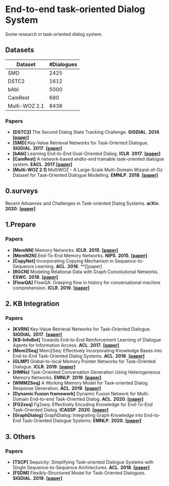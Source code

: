 # End-to-end task-oriented Dialog System

Some research in task-oriented dialog system.

## Datasets

| Dataset       | #Dialogues |
| ------------- | ---------- |
| SMD           | 2425       |
| DSTC2         | 1612       |
| bAbI          | 5000       |
| CamRest       | 680        |
| Multi-WOZ 2.1 | 8438       |

### Papers

- **[DSTC2]** The Second Dialog State Tracking Challenge. **SIGDIAL**. **2014**. **[[paper]](https://www.aclweb.org/anthology/W14-4337.pdf)**
- **[SMD]** Key-Value Retrieval Networks for Task-Oriented Dialogue. **SIGDIAL**. **2017**. **[[paper\]](https://arxiv.org/abs/1705.05414)**
- **[bAbI]** Learning End-to-End Goal-Oriented Dialog. **ICLR**. **2017**. **[[paper]](https://arxiv.org/abs/1605.07683)** 
- **[CamRest]** A network-based endto-end trainable task-oriented dialogue system. **EACL**. **2017**.**[[paper]](https://arxiv.org/abs/1604.04562)**
- **[Multi-WOZ 2.1]** MultiWOZ - A Large-Scale Multi-Domain Wizard-of-Oz Dataset for Task-Oriented Dialogue Modelling. **EMNLP**. **2018**. **[[paper]](https://www.aclweb.org/anthology/D18-1547.pdf)**



## 0.surveys

Recent Advances and Challenges in Task-oriented Dialog Systems. **arXiv**. **2020**. **[[paper]](https://arxiv.org/pdf/2003.07490.pdf)**



## 1.Prepare

### Papers

- **[MemNN]** Memory Networks. **ICLR.** **2015.** **[[paper]](https://arxiv.org/pdf/1410.3916.pdf)**
- **[MemN2N]** End-To-End Memory Networks. **NIPS**. **2015**. **[[paper]](http://papers.nips.cc/paper/5846-end-to-end-memory-networks.pdf)**
- **[CopyNet]** Incorporating Copying Mechanism in Sequence-to-Sequence Learning. **ACL**. **2016**. **[[paper\]
- **[RGCN]** Modeling Relational Data with Graph Convolutional Networks. **ESWC**. **2018**. **[[paper]](https://arxiv.org/abs/1703.06103)**
- **[FlowQA]** FlowQA: Grasping flow in history for conversational machine comprehension. **ICLR**. **2019**. **[[paper]](https://arxiv.org/abs/1810.06683)**



## 2. KB Integration

### Papers

- **[KVRN]** Key-Value Retrieval Networks for Task-Oriented Dialogue. **SIGDIAL**. **2017**. **[[paper\]](https://arxiv.org/abs/1705.05414)**
- **[KB-InfoBot]** Towards End-to-End Reinforcement Learning of Dialogue Agents for Information Access. **ACL**. **2017**. **[[paper]](https://arxiv.org/abs/1609.00777)**
- **[Mem2Seq]** Mem2Seq: Effectively Incorporating Knowledge Bases into End-to-End Task-Oriented Dialog Systems. **ACL**. **2018**. **[[paper\]](https://arxiv.org/abs/1804.08217)**
- **[GLMP]** Global-to-local Memory Pointer Networks for Task-Oriented Dialogue. **ICLR**. **2019**. **[[paper\]](https://arxiv.org/abs/1901.04713)**
- **[HMNs]** Task-Oriented Conversation Generation Using Heterogeneous Memory Networks. **EMNLP**. **2019**. **[[paper\]](https://arxiv.org/abs/1909.11287)**
- **[WMM2Seq]** A Working Memory Model for Task-oriented Dialog Response Generation. **ACL**. **2019**. **[[paper\]](https://www.aclweb.org/anthology/P19-1258.pdf)**
- **[Dynamic Fusion framework]** Dynamic Fusion Network for Multi-Domain End-to-end Task-Oriented Dialog. **ACL**. **2020**. **[[paper]](https://arxiv.org/abs/2004.11019)**
- **[FG2seq]** Fg2seq: Effectively Encoding Knowledge for End-To-End Task-Oriented Dialog. **ICASSP**. **2020**. **[[paper]](https://ieeexplore.ieee.org/stamp/stamp.jsp?tp=&arnumber=9053667)**
- **[GraphDialog]** GraphDialog: Integrating Graph Knowledge into End-to-End Task-Oriented Dialogue Systems. **EMNLP.** **2020.** **[[paper]](https://arxiv.org/abs/2010.01447)**



## 3. Others

### Papers

- **[TSCP]** Sequicity: Simplifying Task-oriented Dialogue Systems with Single Sequence-to-Sequence Architectures. **ACL**. **2018**. **[[paper\]](https://www.aclweb.org/anthology/P18-1133.pdf)**
- **[FSDM]** Flexibly-Structured Model for Task-Oriented Dialogues. **SIGDIAL**. **2019**. **[[paper\]](https://arxiv.org/abs/1908.02402)**






